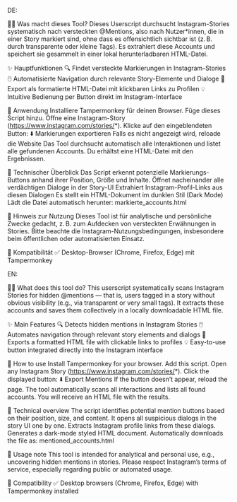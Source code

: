 DE:

🕵️‍♂️ Was macht dieses Tool?
Dieses Userscript durchsucht Instagram-Stories systematisch nach versteckten @Mentions, also nach Nutzer*innen, die in einer Story markiert sind, ohne dass es offensichtlich sichtbar ist (z. B. durch transparente oder kleine Tags).
Es extrahiert diese Accounts und speichert sie gesammelt in einer lokal herunterladbaren HTML-Datei.

✨ Hauptfunktionen
🔍 Findet versteckte Markierungen in Instagram-Stories
🖱️ Automatisierte Navigation durch relevante Story-Elemente und Dialoge
📄 Export als formatierte HTML-Datei mit klickbaren Links zu Profilen
💡 Intuitive Bedienung per Button direkt im Instagram-Interface

🚀 Anwendung
Installiere Tampermonkey für deinen Browser.
Füge dieses Script hinzu.
Öffne eine Instagram-Story (https://www.instagram.com/stories/*).
Klicke auf den eingeblendeten Button: ⬇️ Markierungen exportieren
Falls es nicht angezeigt wird, reloade die Website
Das Tool durchsucht automatisch alle Interaktionen und listet alle gefundenen Accounts.
Du erhältst eine HTML-Datei mit den Ergebnissen.

🧠 Technischer Überblick
Das Script erkennt potenzielle Markierungs-Buttons anhand ihrer Position, Größe und Inhalte.
Öffnet nacheinander alle verdächtigen Dialoge in der Story-UI
Extrahiert Instagram-Profil-Links aus diesen Dialogen
Es stellt ein HTML-Dokument im dunklen Stil (Dark Mode)
Lädt die Datei automatisch herunter: markierte_accounts.html

📌 Hinweis zur Nutzung
Dieses Tool ist für analytische und persönliche Zwecke gedacht, z. B. zum Aufdecken von versteckten Erwähnungen in Stories. Bitte beachte die Instagram-Nutzungsbedingungen, insbesondere beim öffentlichen oder automatisierten Einsatz.

🧪 Kompatibilität
✅ Desktop-Browser (Chrome, Firefox, Edge) mit Tampermonkey




EN:

🕵️‍♂️ What does this tool do?
This userscript systematically scans Instagram Stories for hidden @mentions — that is, users tagged in a story without obvious visibility (e.g., via transparent or very small tags).
It extracts these accounts and saves them collectively in a locally downloadable HTML file.

✨ Main Features
🔍 Detects hidden mentions in Instagram Stories
🖱️ Automates navigation through relevant story elements and dialogs
📄 Exports a formatted HTML file with clickable links to profiles
💡 Easy-to-use button integrated directly into the Instagram interface

🚀 How to use
Install Tampermonkey for your browser.
Add this script.
Open any Instagram Story (https://www.instagram.com/stories/*).
Click the displayed button: ⬇️ Export Mentions
If the button doesn’t appear, reload the page.
The tool automatically scans all interactions and lists all found accounts.
You will receive an HTML file with the results.

🧠 Technical overview
The script identifies potential mention buttons based on their position, size, and content.
It opens all suspicious dialogs in the story UI one by one.
Extracts Instagram profile links from these dialogs.
Generates a dark-mode styled HTML document.
Automatically downloads the file as: mentioned_accounts.html

📌 Usage note
This tool is intended for analytical and personal use, e.g., uncovering hidden mentions in stories. Please respect Instagram’s terms of service, especially regarding public or automated usage.

🧪 Compatibility
✅ Desktop browsers (Chrome, Firefox, Edge) with Tampermonkey installed
